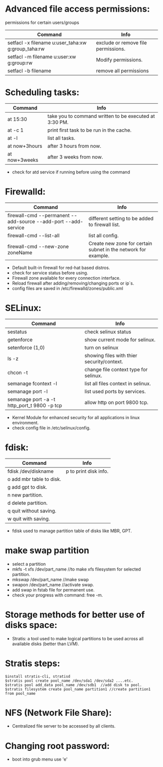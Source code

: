 # Advanced file access permissions:
permissions for certain users/groups

Command | Info
--------|-----
setfacl -x filename u:user_taha:xw g:group_taha:rw | exclude or remove file permissions.
setfacl -m filename u:user:xw g:group:rw | Modify permissions.
setfacl -b filename | remove all permissions

# Scheduling tasks:

Command | Info
--------|-----
at 15:30 | take you to command written to be executed at 3:30 PM.
at -c 1 | print first task to be run in the cache.
at -l | list all tasks.
at now+3hours | after 3 hours from now.
at now+3weeks | after 3 weeks from now.
* check for atd service if running before using the command

# Firewalld:

Command | Info
--------|-----
firewall-cmd --permanent --add-source --add-port --add-service | different setting to be added to firewall list.
firewall-cmd --list-all | list all config.
firewall-cmd --new-zone zoneName | Create new zone for certain subnet in the network for example.

* Default built-in firewall for red-hat based distros.
* check for service status before using.
* Firewall zone available for every connection interface.
* Reload firewall after adding/removing/changing ports or ip`s.
* config files are saved in /etc/firewalld/zones/public.xml


# SELinux:

Command | Info
--------|----
sestatus|check selinux status
getenforce | show current mode for selinux.
setenforce (1,0)|turn on selinux
ls -z | showing files with thier security/context.
chcon -t | change file context type for selinux.
semanage fcontext -l | list all files context in selinux.
semanage port -l | list used ports by services.
semanage port -a -t http_port_t 9800 -p tcp | allow http on port 9800 tcp.

* Kernel Module for enhanced security for all applications in linux environment.
* check config file in /etc/selinux/config.

# fdisk: 

Command | Info
--------|-----
fdisk /dev/diskname | p to print disk info. 
 | o add mbr table to disk.
 | g add gpt to disk.
 | n new partition.
 | d delete partition.
 | q quit without saving.
 | w quit with saving.

* fdisk used to manage partition table of disks like MBR, GPT.

# make swap partition
* select a partition
* mkfs -t xfs /dev/part_name   //to make xfs filesystem for selected partition.
* mkswap /dev/part_name  //make swap
* swapon /dev/part_name  //activate swap.
* add swap in fstab file for permanent use.
* check your progress with command: free -m.

# Storage methods for better use of disks space: 
* Stratis: a tool used to make logical partitions to be used across all available disks (better than LVM).
# Stratis steps:
	$install stratis-cli, stratisd
	$stratis pool create pool_name /dev/sda1 /dev/sda2 ....etc.
	$stratis pool add_data pool_name /dev/sdb1  //add disk to pool.
	$stratis filesystem create pool_name partition1 //create partition1 from pool_name
	
# NFS (Network File Share):
* Centralized file server to be accessed by all clients.

# Changing root password: 
* boot into grub menu use 'e'

